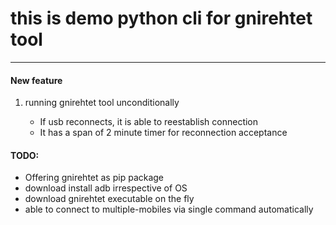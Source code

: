 # this is demo python cli for gnirehtet tool


------


#### New feature

1. running gnirehtet tool unconditionally
    
    - If usb reconnects, it is able to reestablish connection
    - It has a span of 2 minute timer for reconnection acceptance

    
#### TODO:

- Offering gnirehtet as pip package
- download install adb irrespective of OS
- download gnirehtet executable on the fly
- able to connect to multiple-mobiles via single command automatically
     